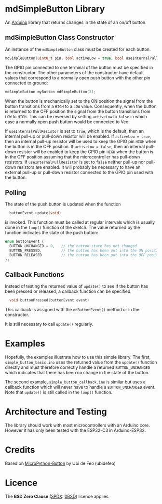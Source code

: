 # mdSimpleButton Library
  
An [Arduino](https://www.arduino.cc/) library that returns changes in the state of an on/off button.

## mdSimpleButton Class Constructor

An instance of the `mdSimpleButton` class must be created for each button. 

```cpp
mdSimpleButton(uint8_t pin, bool activeLow = true, bool useInternalPullResistor = true, buttonCallback callback = nullptr);
```

The GPIO pin connected to one terminal of the button must be specified in the constructor. The other parameters of the constructor 
have default values that correspond to a normally open push button with the other pin connected to ground:

```cpp
mdSimpleButton myButton mdSimpleButton(3);
```

When the button is mechanically set to the ON position
the signal from the button transitions from a `HIGH` to a `LOW` value.
Consequently, when the button is returned to the OFF position 
the signal from the button transitions from `LOW` to `HIGH`.
This can be reversed by setting `activeLow` to `false` in which case a 
normally open push button would be connected to Vcc. 

If `useInternalPullResistor` is set to `true`, which is the default, 
then an internal pull-up or pull-down resistor will be enabled. If 
`activeLow = true`, then an internal pull-up resistor will be 
used to keep the GPIO pin `HIGH`  when the button is in the OFF position.
If `activeLow = false`, then an internal pull-down resistor will be enabled to keep the GPIO pin `HIGH` when the button is in the OFF position 
assuming that the microcontroller has pull-down resistors. If 
`useInternalPullResistor` is set to `false` neither pull-up nor pull-down
resistors are enabled. It will probably be necessary to have an external pull-up 
or pull-down resistor connected to the GPIO pin used with the button.

## Polling

The state of the push button is updated when the function 

```cpp
  buttonEvent update(void)
```    
is invoked. This function must be called at regular intervals which
is usually done in the `loop()` function of the sketch. The value 
returned by the function indicates the state of the push button:

```cpp
enum buttonEvent {
  BUTTON_UNCHANGED = 0,   // the button state has not changed 
  BUTTON_PRESSED,         // the button has been put into the ON position
  BUTTON_RELEASED         // the button has been put into the OFF position
};
```

## Callback Functions

Instead of testing the returned value of `update()` to see if the button 
has been pressed or released, a callback function can be specified. 

```cpp
  void buttonPressed(buttenEvent event)
```

This callback is assigned with the `onButtonEvent()` method or 
in the constructor. 

It is still necessary to call `update()` regularly.

# Examples

Hopefully, the examples illustrate how to use this simple library. 
The first, `simple_button_basic.ino` uses the returned value from the
`update()` function directly and must therefore correctly handle a 
returned `BUTTON_UNCHANGED` which indicates that there has been no change in the state of the button.

The second example, `simple_button_callback.ino` is similar but uses a 
callback function which will never have to handle a `BUTTON_UNCHANGED` event. 
Note that `update()` is still called in the `loop()` function. 

# Architecture and Testing

The library should work with most microcontrollers with an Arduino core. However it has only been tested 
with the ESP32-C3 in Arduino-ESP32.

# Credits

Based on [MicroPython-Button](https://github.com/ubidefeo/MicroPython-Button) by Ubi de Feo (ubidefeo)


# Licence

The **BSD Zero Clause** ([SPDX](https://spdx.dev/): [0BSD](https://spdx.org/licenses/0BSD.html)) licence applies.
